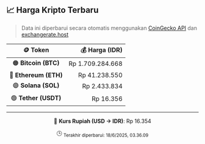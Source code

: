 

<!-- HARGA_KRIPTO -->
## 📈 Harga Kripto Terbaru

> Data ini diperbarui secara otomatis menggunakan [CoinGecko API](https://www.coingecko.com/) dan [exchangerate.host](https://exchangerate.host/)

<div align="center">

| 🪙 Token | 💰 Harga (IDR) |
|:------:|---------------:|
| 🟠 **Bitcoin (BTC)**   | Rp 1.709.284.668 |
| 🔵 **Ethereum (ETH)**  | Rp 41.238.550 |
| 🟣 **Solana (SOL)**    | Rp 2.433.834 |
| 🟢 **Tether (USDT)**   | Rp 16.356 |

---

💱 **Kurs Rupiah (USD → IDR)**: Rp 16.354

🕒 <sub>Terakhir diperbarui: 18/6/2025, 03.36.09</sub>

</div>
<!-- /HARGA_KRIPTO -->
